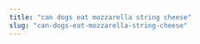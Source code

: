 ```yaml
---
title: "can dogs eat mozzarella string cheese"
slug: "can-dogs-eat-mozzarella-string-cheese"
---
```


